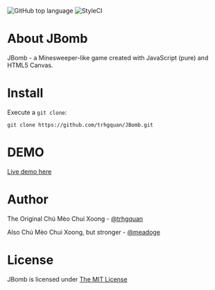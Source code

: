 ![GitHub top language](https://img.shields.io/github/languages/top/trhgquan/jbomb?style=flat-square)
![StyleCI](https://github.styleci.io/repos/196590548/shield)

# About JBomb
JBomb - a Minesweeper-like game created with JavaScript (pure) and HTML5 Canvas.

# Install
Execute a `git clone`:

`git clone https://github.com/trhgquan/JBomb.git`

# DEMO
[Live demo here](https://trhgquan.github.io/JBomb/index.html)

# Author
The Original Chú Mèo Chui Xoong - [@trhgquan](https://github.com/trhgquan)

Also Chú Mèo Chui Xoong, but stronger - [@meadoge](https://github.com/trhgquan)

# License
JBomb is licensed under [The MIT License](https://github.com/trhgquan/JBomb/blob/master/LICENSE)

